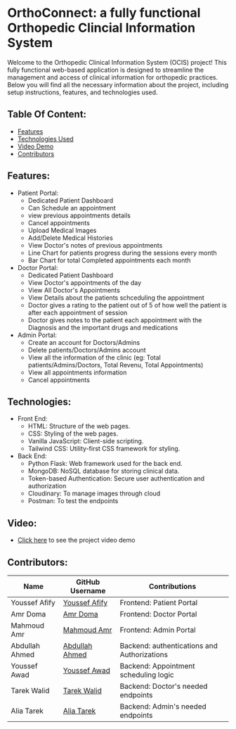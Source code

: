 # OrthoConnect: a fully functional Orthopedic Clincial Information System
Welcome to the Orthopedic Clinical Information System (OCIS) project! This fully functional web-based application is designed to streamline the management and access of clinical information for orthopedic practices. Below you will find all the necessary information about the project, including setup instructions, features, and technologies used.

## Table Of Content:
- [Features](#features)
- [Technologies Used](#technologies)
- [Video Demo](#video)
- [Contributors](#contributors)

## Features:
- Patient Portal:
   - Dedicated Patient Dashboard
   - Can Schedule an appointment
   - view previous appointments details
   - Cancel appointments
   - Upload Medical Images
   - Add/Delete Medical Histories
   - View Doctor's notes of previous appointments
   - Line Chart for patients progress during the sessions every month
   - Bar Chart for total Completed appointments each month
- Doctor Portal:
   - Dedicated Patient Dashboard
   - View Doctor's appointments of the day
   - View All Doctor's Appointments
   - View Details about the patients schceduling the appointment
   - Doctor gives a rating to the patient out of 5 of how well the patient is after each appointment of session
   - Doctor gives notes to the patient each appointment with the Diagnosis and the important drugs and medications
- Admin Portal:
   - Create an account for Doctors/Admins
   - Delete patients/Doctors/Admins account
   - View all the information of the clinic (eg: Total patients/Admins/Doctors, Total Revenu, Total Appointments)
   - View all appointments information
   - Cancel appointments

## Technologies:
- Front End:
   - HTML: Structure of the web pages.
   - CSS: Styling of the web pages.
   - Vanilla JavaScript: Client-side scripting.
   - Tailwind CSS: Utility-first CSS framework for styling.
- Back End:
  - Python Flask: Web framework used for the back end.
  - MongoDB: NoSQL database for storing clinical data.
  - Token-based Authentication: Secure user authentication and authorization
  - Cloudinary: To manage images through cloud
  - Postman: To test the endpoints

## Video:
- [Click here](https://drive.google.com/drive/folders/1Mg7kjcrYf1VRBnX-MMIKLmt3CQkbB46w?usp=sharing) to see the project video demo

## Contributors:

| Name           | GitHub Username          | Contributions                           |
|----------------|--------------------------|-----------------------------------------|
| Youssef Afify       | [Youssef Afify](https://github.com/johndoe)       | Frontend: Patient Portal |
| Amr Doma     | [Amr Doma](https://github.com/janesmith)     | Frontend: Doctor Portal |
| Mahmoud Amr | [Mahmoud Amr](https://github.com/alicejohnson) | Frontend: Admin Portal |
| Abdullah Ahmed  | [Abdullah Ahmed](https://github.com/bobbrown)     | Backend: authentications and Authorizations  |
| Youssef Awad  | [Youssef Awad](https://github.com/bobbrown)     | Backend: Appointment scheduling logic  |
| Tarek Walid  | [Tarek Walid](https://github.com/bobbrown)     | Backend: Doctor's needed endpoints |
| Alia Tarek  | [Alia Tarek](https://github.com/bobbrown)     | Backend: Admin's needed endpoints  |

